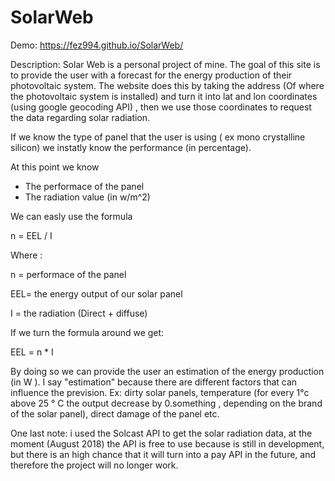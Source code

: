 # SolarWeb

Demo: https://fez994.github.io/SolarWeb/

Description: Solar Web is a personal project of mine. The goal of this site is to provide the user with a forecast for the energy production of their photovoltaic system. The website does this by taking the address (Of where the photovoltaic system is installed) and turn it into lat and lon coordinates (using google geocoding API) , then we use those coordinates to request the data regarding solar radiation. 


If we know the type of panel that the user is using ( ex mono crystalline silicon) we instatly know the performance (in percentage). 


At this point we know 
- The performace of the panel
- The radiation value (in w/m^2) 

We can easly use the formula 


n = EEL / I 


Where : 

n = performace of the panel


EEL= the energy output of our solar panel


I = the radiation (Direct + diffuse) 



If we turn the formula around we get: 

EEL = n * I 


By doing so we can provide the user an estimation of the energy production (in W ). I say "estimation" because there are different factors 
that can influence the prevision. Ex: dirty solar panels, temperature (for every 1°c above 25 ° C the output decrease by 0.something , 
depending on the brand of the solar panel), direct damage of the panel etc.  

One last note: i used the Solcast API to get the solar radiation data, at the moment (August 2018) the API is free to use because is still in development, 
but there is an high chance that it will turn into a pay API in the future, 
and therefore the project will no longer work. 



